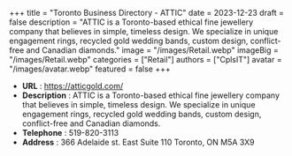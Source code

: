 +++
title = "Toronto Business Directory - ATTIC"
date = 2023-12-23
draft = false
description = "ATTIC is a Toronto-based ethical fine jewellery company that believes in simple, timeless design. We specialize in unique engagement rings, recycled gold wedding bands, custom design, conflict-free and Canadian diamonds."
image = "/images/Retail.webp"
imageBig = "/images/Retail.webp"
categories = ["Retail"]
authors = ["CplsIT"]
avatar = "/images/avatar.webp"
featured = false
+++


* **URL** :  https://atticgold.com/
* **Description** : ATTIC is a Toronto-based ethical fine jewellery company that believes in simple, timeless design. We specialize in unique engagement rings, recycled gold wedding bands, custom design, conflict-free and Canadian diamonds. 
* **Telephone** : 519-820-3113
* **Address** : 366 Adelaide st. East
Suite 110
Toronto, ON
 M5A 3X9
